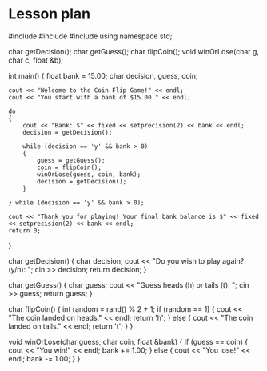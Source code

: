 # Lesson plan
#include <iostream>
#include <iomanip>
#include <ctime>
using namespace std;

char getDecision();
char getGuess();
char flipCoin();
void winOrLose(char g, char c, float &b);

int main()
{
    float bank = 15.00;
    char decision, guess, coin;

    cout << "Welcome to the Coin Flip Game!" << endl;
    cout << "You start with a bank of $15.00." << endl;

    do
    {
        cout << "Bank: $" << fixed << setprecision(2) << bank << endl;
        decision = getDecision();

        while (decision == 'y' && bank > 0)
        {
            guess = getGuess();
            coin = flipCoin();
            winOrLose(guess, coin, bank);
            decision = getDecision();
        }

    } while (decision == 'y' && bank > 0);

    cout << "Thank you for playing! Your final bank balance is $" << fixed << setprecision(2) << bank << endl;
    return 0;
}

char getDecision()
{
    char decision;
    cout << "Do you wish to play again? (y/n): ";
    cin >> decision;
    return decision;
}

char getGuess()
{
    char guess;
    cout << "Guess heads (h) or tails (t): ";
    cin >> guess;
    return guess;
}

char flipCoin()
{
    int random = rand() % 2 + 1;
    if (random == 1)
    {
        cout << "The coin landed on heads." << endl;
        return 'h';
    }
    else
    {
        cout << "The coin landed on tails." << endl;
        return 't';
    }
}

void winOrLose(char guess, char coin, float &bank)
{
    if (guess == coin)
    {
        cout << "You win!" << endl;
        bank += 1.00;
    }
    else
    {
        cout << "You lose!" << endl;
        bank -= 1.00;
    }
}